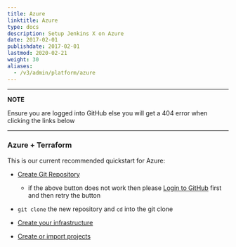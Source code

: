 ```yaml
---
title: Azure
linktitle: Azure
type: docs
description: Setup Jenkins X on Azure
date: 2017-02-01
publishdate: 2017-02-01
lastmod: 2020-02-21
weight: 30
aliases:
  - /v3/admin/platform/azure
---
```


---
**NOTE**

Ensure you are logged into GitHub else you will get a 404 error when clicking the links below

---

### Azure + Terraform

This is our current recommended quickstart for Azure:

*  <a href="https://github.com/jx3-gitops-repositories/jx3-terraform-azure/generate" target="github" class="btn bg-primary text-light">Create Git Repository</a>
   
    * if the above button does not work then please [Login to GitHub](https://github.com/login) first and then retry the button

* `git clone` the new repository and `cd`  into the git clone

*  <a href="https://github.com/jx3-gitops-repositories/jx3-terraform-azure/blob/master/README.md" 
    target="github" class="btn bg-primary text-light" 
    title="use your new git repository to create your cloud infrastructure and install Jenkins X">
    Create your infrastructure
  </a> 

*  <a href="/v3/develop/create-project/" class="btn bg-primary text-light">Create or import projects</a>
